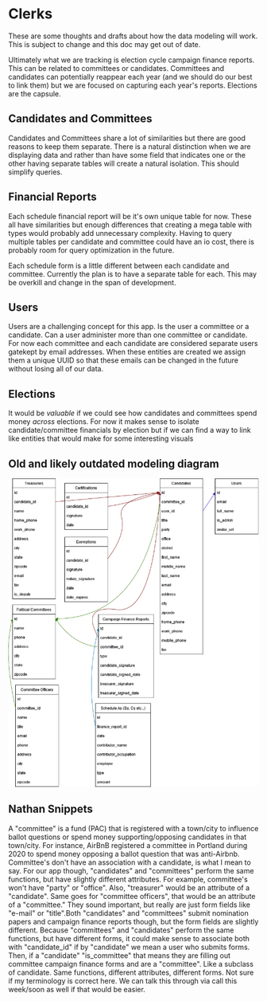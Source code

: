 # Clerks
These are some thoughts and drafts about how the data modeling will work. This
is subject to change and this doc may get out of date.

Ultimately what we are tracking is election cycle campaign finance reports. 
This can be related to committees or candidates. Committees and candidates can
potentially reappear each year (and we should do our best to link them) but
we are focused on capturing each year's reports. Elections are the capsule.

## Candidates and Committees
Candidates and Committees share a lot of similarities but there are good reasons
to keep them separate. There is a natural distinction when we are displaying
data and rather than have some field that indicates one or the other having
separate tables will create a natural isolation. This should simplify queries.

## Financial Reports
Each schedule financial report will be it's own unique table for now. These all
have similarities but enough differences that creating a mega table with types
would probably add unnecessary complexity. Having to query multiple tables
per candidate and committee could have an io cost, there is probably room for
query optimization in the future.

Each schedule form is a little different between each candidate and committee.
Currently the plan is to have a separate table for each. This may be overkill
and change in the span of development.

## Users
Users are a challenging concept for this app. Is the user a committee or a
candidate. Can a user administer more than one committee or candidate. For now
each committee and each candidate are considered separate users gatekept by
email addresses. When these entities are created we assign them a unique UUID
so that these emails can be changed in the future without losing all of our
data.

## Elections
It would be *valuable* if we could see how candidates and committees spend money
*across* elections. For now it makes sense to isolate candidate/committee
financials by election but if we can find a way to link like entities that
would make for some interesting visuals

## Old and likely outdated modeling diagram
![model relationship diagram](/clerks-diag.png)

## Nathan Snippets
A "committee" is a fund (PAC) that is registered with a town/city to
influence ballot questions or spend money supporting/opposing candidates
 in that town/city. For instance, AirBnB registered a committee in
Portland during 2020 to spend money opposing a ballot question that was
anti-Airbnb. Committee's don't have an association with a candidate, is
what I mean to say.
For our app though, "candidates" and "committees" perform the same
functions, but have slightly different attributes. For example,
committee's won't have "party" or "office". Also, "treasurer" would be
an attribute of a "candidate". Same goes for "committee officers", that
would be an attribute of a "committee." They sound important, but really
 are just form fields like "e-mail" or "title".Both
 "candidates" and "committees" submit nomination papers and campaign
finance reports though, but the form fields are slightly different.
Because "committees" and "candidates" perform the same functions, but
have different forms, it could make sense to associate both with
"candidate_id" if by "candidate" we mean a user who submits forms. Then,
 if a "candidate" "is_committee" that means they are filling out
committee campaign finance forms and are a "committee". Like a subclass
of candidate. Same functions, different attributes, different forms. Not
 sure if my terminology is correct here. We can talk this through via
call this week/soon as well if that would be easier.
